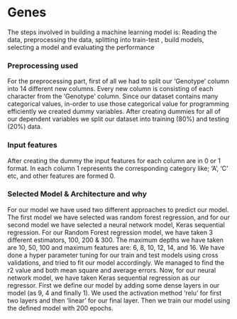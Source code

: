 # Genes
The steps involved in building a machine learning model is:
Reading the data, preprocessing the data, splitting into train-test , build models, selecting a model and evaluating the performance
### Preprocessing used 
For the preprocessing part, first of all we had to split our ‘Genotype’ column into 14 different new columns. Every new column is consisting of each character from the ‘Genotype’ column. 
Since our dataset contains many categorical values, in-order to use those categorical value for programming efficiently we created dummy variables. After creating dummies for all of our dependent variables we split our dataset into training (80%) and testing (20%) data.
### Input features
After creating the dummy the input features for each column are in 0 or 1 format. In each column 1 represents the corresponding category like; ‘A’, ‘C’ etc, and other features are formed 0. 
### Selected Model & Architecture and why
For our model we have used two different approaches to predict our model. The first model we have selected was random forest regression, and for our second model we have selected a neural network model, Keras sequential regression. 
For our Random Forest regression model, we have taken 3 different estimators, 100, 200 & 300. The maximum depths we have taken are 10, 50, 100 and maximum features are: 6, 8, 10, 12, 14, and 16. We have done a hyper parameter tuning for our train and test models using cross validations, and tried to fit our model accordingly. We managed to find the r2 value and both mean square and average errors. 
Now, for our neural network model, we have taken Keras sequential regression as our regressor. First we define our model by adding some dense layers in our model (as 9, 4 and finally 1). We used the activation method ‘relu’ for first two layers and then ‘linear’ for our final layer. Then we train our model using the defined model with 200 epochs.   
